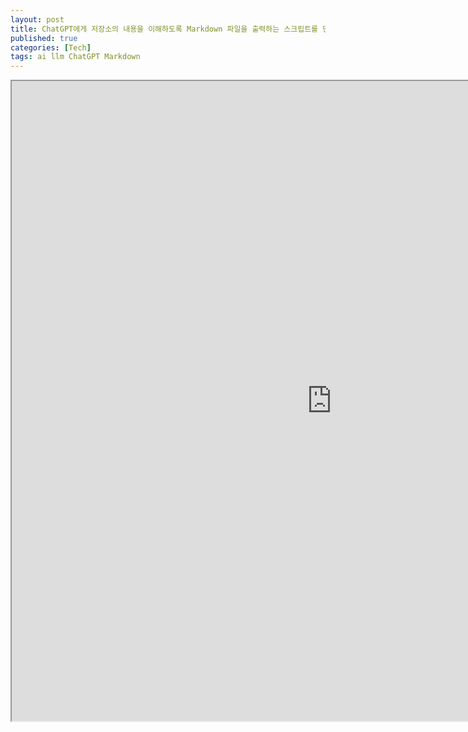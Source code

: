 ```yaml
---
layout: post
title: ChatGPT에게 저장소의 내용을 이해하도록 Markdown 파일을 출력하는 스크립트를 만들어 보았다
published: true
categories: [Tech]
tags: ai llm ChatGPT Markdown
---
```

<iframe width="1024" height="1024" src="https://docs.google.com/document/d/e/2PACX-1vRKwbYu7i3cECitUNdUMOlXZk0DkisflUdrKEQBh89wsSqGBPQaKgefJPya8D6kfguIKPzKk9-Yrs1a/pub?embedded=true"></iframe>    
    
